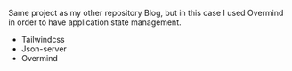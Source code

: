 Same project as my other repository Blog, but in this case I used Overmind in order to have application state management.
- Tailwindcss
- Json-server
- Overmind
